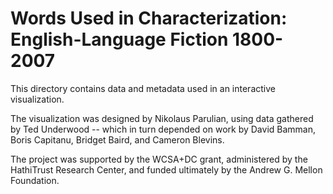 Words Used in Characterization: English-Language Fiction 1800-2007
==================================================================

This directory contains data and metadata used in an interactive visualization.

The visualization was designed by Nikolaus Parulian, using data gathered by Ted Underwood -- which in turn depended on work by David Bamman, Boris Capitanu, Bridget Baird, and Cameron Blevins.

The project was supported by the WCSA+DC grant, administered by the HathiTrust Research Center, and funded ultimately by the Andrew G. Mellon Foundation.